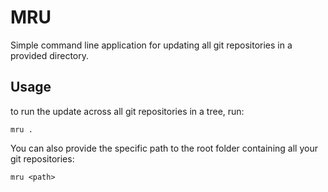 # MRU
Simple command line application for updating all git repositories in a provided directory.

## Usage
to run the update across all git repositories in a tree, run:

```
mru .
```

You can also provide the specific path to the root folder containing all your git repositories:
```
mru <path>
```
